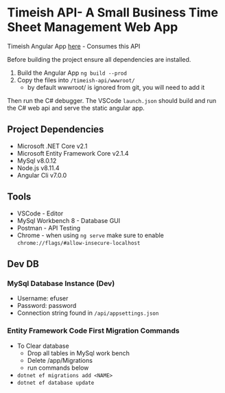 # Timeish API- A Small Business Time Sheet Management Web App

Timeish Angular App [here](https://github.com/linhub15/timeish-api) - Consumes this API

Before building the project ensure all dependencies are installed.

1. Build the Angular App `ng build --prod`
2. Copy the files into  `/timeish-api/wwwroot/`
    * by default wwwroot/ is ignored from git, you will need to add it

Then run the C# debugger. The VSCode `launch.json` should build and run the C# web api and serve the static angular app.

## Project Dependencies
* Microsoft .NET Core v2.1
* Microsoft Entity Framework Core v2.1.4
* MySql v8.0.12
* Node.js v8.11.4
* Angular Cli v7.0.0


## Tools
* VSCode - Editor
* MySql Workbench 8 - Database GUI
* Postman - API Testing
* Chrome - when using `ng serve` make sure to enable `chrome://flags/#allow-insecure-localhost`

## Dev DB
### MySql Database Instance (Dev)
* Username: efuser
* Password: password
* Connection string found in `/api/appsettings.json`

### Entity Framework Code First Migration Commands
* To Clear database
  * Drop all tables in MySql work bench
  * Delete /app/Migrations
  * run commands below
* `dotnet ef migrations add <NAME>`
* `dotnet ef database update`
